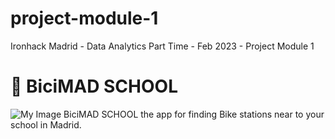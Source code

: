 # project-module-1
Ironhack Madrid - Data Analytics Part Time - Feb 2023 - Project Module 1

# :raising_hand: **BiciMAD SCHOOL**
![My Image](../images/my-image.gif)
BiciMAD SCHOOL the app for finding Bike stations near to your school in Madrid.


